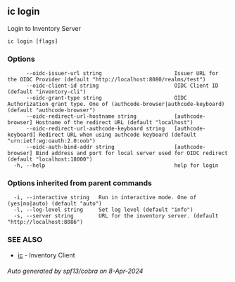 ## ic login

Login to Inventory Server

```
ic login [flags]
```

### Options

```
      --oidc-issuer-url string                       Issuer URL for the OIDC Provider (default "http://localhost:8080/realms/test")
      --oidc-client-id string                        OIDC Client ID (default "inventory-cli")
      --oidc-grant-type string                       OIDC Authorization grant type. One of (authcode-browser|authcode-keyboard) (default "authcode-browser")
      --oidc-redirect-url-hostname string            [authcode-browser] Hostname of the redirect URL (default "localhost")
      --oidc-redirect-url-authcode-keyboard string   [authcode-keyboard] Redirect URL when using authcode keyboard (default "urn:ietf:wg:oauth:2.0:oob")
      --oidc-auth-bind-addr string                   [authcode-browser] Bind address and port for local server used for OIDC redirect (default "localhost:18000")
  -h, --help                                         help for login
```

### Options inherited from parent commands

```
  -i, --interactive string   Run in interactive mode. One of (yes|no|auto) (default "auto")
  -l, --log-level string     Set log level (default "info")
  -s, --server string        URL for the inventory server. (default "http://localhost:8086")
```

### SEE ALSO

* [ic](ic.md)	 - Inventory Client

###### Auto generated by spf13/cobra on 8-Apr-2024

